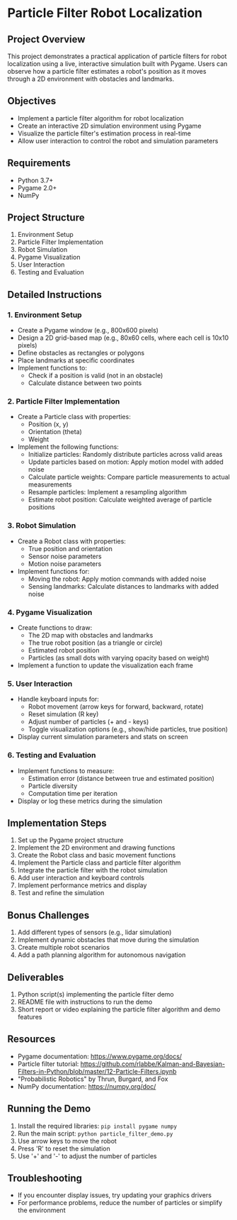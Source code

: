 # Particle Filter Robot Localization

## Project Overview

This project demonstrates a practical application of particle filters for robot localization using a live, interactive simulation built with Pygame. Users can observe how a particle filter estimates a robot's position as it moves through a 2D environment with obstacles and landmarks.

## Objectives

- Implement a particle filter algorithm for robot localization
- Create an interactive 2D simulation environment using Pygame
- Visualize the particle filter's estimation process in real-time
- Allow user interaction to control the robot and simulation parameters

## Requirements

- Python 3.7+
- Pygame 2.0+
- NumPy

## Project Structure

1. Environment Setup
2. Particle Filter Implementation
3. Robot Simulation
4. Pygame Visualization
5. User Interaction
6. Testing and Evaluation

## Detailed Instructions

### 1. Environment Setup

- Create a Pygame window (e.g., 800x600 pixels)
- Design a 2D grid-based map (e.g., 80x60 cells, where each cell is 10x10 pixels)
- Define obstacles as rectangles or polygons
- Place landmarks at specific coordinates
- Implement functions to:
  - Check if a position is valid (not in an obstacle)
  - Calculate distance between two points

### 2. Particle Filter Implementation

- Create a Particle class with properties:
  - Position (x, y)
  - Orientation (theta)
  - Weight
- Implement the following functions:
  - Initialize particles: Randomly distribute particles across valid areas
  - Update particles based on motion: Apply motion model with added noise
  - Calculate particle weights: Compare particle measurements to actual measurements
  - Resample particles: Implement a resampling algorithm
  - Estimate robot position: Calculate weighted average of particle positions

### 3. Robot Simulation

- Create a Robot class with properties:
  - True position and orientation
  - Sensor noise parameters
  - Motion noise parameters
- Implement functions for:
  - Moving the robot: Apply motion commands with added noise
  - Sensing landmarks: Calculate distances to landmarks with added noise

### 4. Pygame Visualization

- Create functions to draw:
  - The 2D map with obstacles and landmarks
  - The true robot position (as a triangle or circle)
  - Estimated robot position
  - Particles (as small dots with varying opacity based on weight)
- Implement a function to update the visualization each frame

### 5. User Interaction

- Handle keyboard inputs for:
  - Robot movement (arrow keys for forward, backward, rotate)
  - Reset simulation (R key)
  - Adjust number of particles (+ and - keys)
  - Toggle visualization options (e.g., show/hide particles, true position)
- Display current simulation parameters and stats on screen

### 6. Testing and Evaluation

- Implement functions to measure:
  - Estimation error (distance between true and estimated position)
  - Particle diversity
  - Computation time per iteration
- Display or log these metrics during the simulation

## Implementation Steps

1. Set up the Pygame project structure
2. Implement the 2D environment and drawing functions
3. Create the Robot class and basic movement functions
4. Implement the Particle class and particle filter algorithm
5. Integrate the particle filter with the robot simulation
6. Add user interaction and keyboard controls
7. Implement performance metrics and display
8. Test and refine the simulation

## Bonus Challenges

1. Add different types of sensors (e.g., lidar simulation)
2. Implement dynamic obstacles that move during the simulation
3. Create multiple robot scenarios
4. Add a path planning algorithm for autonomous navigation

## Deliverables

1. Python script(s) implementing the particle filter demo
2. README file with instructions to run the demo
3. Short report or video explaining the particle filter algorithm and demo features

## Resources

- Pygame documentation: https://www.pygame.org/docs/
- Particle filter tutorial: https://github.com/rlabbe/Kalman-and-Bayesian-Filters-in-Python/blob/master/12-Particle-Filters.ipynb
- "Probabilistic Robotics" by Thrun, Burgard, and Fox
- NumPy documentation: https://numpy.org/doc/

## Running the Demo

1. Install the required libraries: `pip install pygame numpy`
2. Run the main script: `python particle_filter_demo.py`
3. Use arrow keys to move the robot
4. Press 'R' to reset the simulation
5. Use '+' and '-' to adjust the number of particles

## Troubleshooting

- If you encounter display issues, try updating your graphics drivers
- For performance problems, reduce the number of particles or simplify the environment
